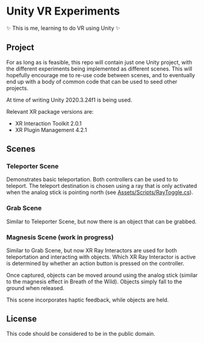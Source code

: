 # Unity VR Experiments

:sparkles: This is me, learning to do VR using Unity :sparkles:

## Project

For as long as is feasible, this repo will contain just one Unity project, with the different experiments being implemented as different scenes. This will hopefully encourage me to re-use code between scenes, and to eventually end up with a body of common code that can be used to seed other projects.

At time of writing Unity 2020.3.24f1 is being used.

Relevant XR package versions are:

 * XR Interaction Toolkit 2.0.1
 * XR Plugin Management 4.2.1

## Scenes

### Teleporter Scene

Demonstrates basic teleportation. Both controllers can be used to to teleport. The teleport destination is chosen using a ray that is only activated when the analog stick is pointing north (see [Assets/Scripts/RayToggle.cs](Assets/Scripts/RayToggle.cs)).

### Grab Scene

Similar to Teleporter Scene, but now there is an object that can be grabbed.

### Magnesis Scene (work in progress)

Similar to Grab Scene, but now XR Ray Interactors are used for both teleportation and interacting with objects. Which XR Ray Interactor is active is determined by whether an action button is pressed on the controller.

Once captured, objects can be moved around using the analog stick (similar to the magnesis effect in Breath of the Wild). Objects simply fall to the ground when released.

This scene incorporates haptic feedback, while objects are held.

## License

This code should be considered to be in the public domain.

